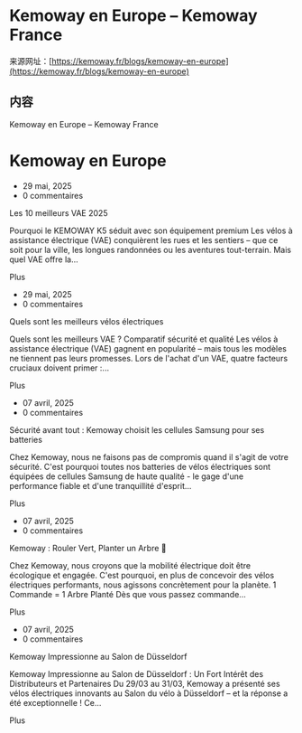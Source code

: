 # Kemoway en Europe – Kemoway France

来源网址：[https://kemoway.fr/blogs/kemoway-en-europe](https://kemoway.fr/blogs/kemoway-en-europe)

## 内容

Kemoway en Europe – Kemoway France

# Kemoway en Europe

- 29 mai, 2025
- 0 commentaires

Les 10 meilleurs VAE 2025

Pourquoi le KEMOWAY K5 séduit avec son équipement premium Les vélos à assistance électrique (VAE) conquièrent les rues et les sentiers – que ce soit pour la ville, les longues randonnées ou les aventures tout-terrain. Mais quel VAE offre la...

Plus

- 29 mai, 2025
- 0 commentaires

Quels sont les meilleurs vélos électriques

Quels sont les meilleurs VAE ? Comparatif sécurité et qualité Les vélos à assistance électrique (VAE) gagnent en popularité – mais tous les modèles ne tiennent pas leurs promesses. Lors de l'achat d'un VAE, quatre facteurs cruciaux doivent primer :...

Plus

- 07 avril, 2025
- 0 commentaires

Sécurité avant tout : Kemoway choisit les cellules Samsung pour ses batteries

Chez Kemoway, nous ne faisons pas de compromis quand il s'agit de votre sécurité. C'est pourquoi toutes nos batteries de vélos électriques sont équipées de cellules Samsung de haute qualité - le gage d'une performance fiable et d'une tranquillité d'esprit...

Plus

- 07 avril, 2025
- 0 commentaires

Kemoway : Rouler Vert, Planter un Arbre 🌱

Chez Kemoway, nous croyons que la mobilité électrique doit être écologique et engagée. C'est pourquoi, en plus de concevoir des vélos électriques performants, nous agissons concrètement pour la planète. 1 Commande = 1 Arbre Planté Dès que vous passez commande...

Plus

- 07 avril, 2025
- 0 commentaires

Kemoway Impressionne au Salon de Düsseldorf

Kemoway Impressionne au Salon de Düsseldorf : Un Fort Intérêt des Distributeurs et Partenaires Du 29/03 au 31/03, Kemoway a présenté ses vélos électriques innovants au Salon du vélo à Düsseldorf – et la réponse a été exceptionnelle ! Ce...

Plus
